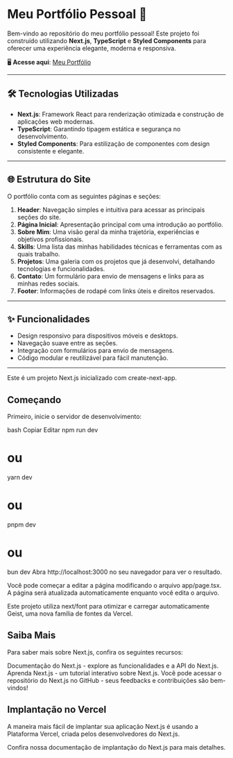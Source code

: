 # Meu Portfólio Pessoal 🌟

Bem-vindo ao repositório do meu portfólio pessoal! Este projeto foi construído utilizando **Next.js**, **TypeScript** e **Styled Components** para oferecer uma experiência elegante, moderna e responsiva.

🖥️ **Acesse aqui**: [Meu Portfólio](https://my-portfolio-eight-plum-78.vercel.app)

---

## 🛠️ Tecnologias Utilizadas

- **Next.js**: Framework React para renderização otimizada e construção de aplicações web modernas.
- **TypeScript**: Garantindo tipagem estática e segurança no desenvolvimento.
- **Styled Components**: Para estilização de componentes com design consistente e elegante.

---

## 🌐 Estrutura do Site

O portfólio conta com as seguintes páginas e seções:

1. **Header**: Navegação simples e intuitiva para acessar as principais seções do site.
2. **Página Inicial**: Apresentação principal com uma introdução ao portfólio.
3. **Sobre Mim**: Uma visão geral da minha trajetória, experiências e objetivos profissionais.
4. **Skills**: Uma lista das minhas habilidades técnicas e ferramentas com as quais trabalho.
5. **Projetos**: Uma galeria com os projetos que já desenvolvi, detalhando tecnologias e funcionalidades.
6. **Contato**: Um formulário para envio de mensagens e links para as minhas redes sociais.
7. **Footer**: Informações de rodapé com links úteis e direitos reservados.

---

## ✨ Funcionalidades

- Design responsivo para dispositivos móveis e desktops.
- Navegação suave entre as seções.
- Integração com formulários para envio de mensagens.
- Código modular e reutilizável para fácil manutenção.

---



Este é um projeto Next.js inicializado com create-next-app.

## Começando
Primeiro, inicie o servidor de desenvolvimento:

bash
Copiar
Editar
npm run dev
# ou
yarn dev
# ou
pnpm dev
# ou
bun dev
Abra http://localhost:3000 no seu navegador para ver o resultado.

Você pode começar a editar a página modificando o arquivo app/page.tsx. A página será atualizada automaticamente enquanto você edita o arquivo.

Este projeto utiliza next/font para otimizar e carregar automaticamente Geist, uma nova família de fontes da Vercel.

## Saiba Mais
Para saber mais sobre Next.js, confira os seguintes recursos:

Documentação do Next.js - explore as funcionalidades e a API do Next.js.
Aprenda Next.js - um tutorial interativo sobre Next.js.
Você pode acessar o repositório do Next.js no GitHub - seus feedbacks e contribuições são bem-vindos!

## Implantação no Vercel
A maneira mais fácil de implantar sua aplicação Next.js é usando a Plataforma Vercel, criada pelos desenvolvedores do Next.js.

Confira nossa documentação de implantação do Next.js para mais detalhes.
